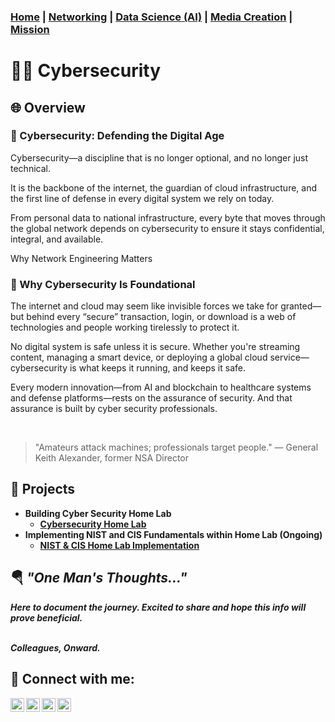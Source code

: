 ### [Home](https://github.com/Komonodrg-portfolio) | [Networking](https://github.com/Komonodrg-portfolio/Networking) | [Data Science (AI)](https://github.com/Komonodrg-portfolio/AI) | [Media Creation](https://github.com/Komonodrg-portfolio/MediaCreation) | [Mission](https://github.com/Komonodrg-portfolio/Mission/)



# 👨‍💻 Cybersecurity

<h2>🌐 Overview</h2>
<h3>🔐 Cybersecurity: Defending the  Digital Age</h3>

Cybersecurity—a discipline that is no longer optional, and no longer just technical.

It is the backbone of the internet, the guardian of cloud infrastructure, and the first line of defense in every digital system we rely on today.

From personal data to national infrastructure, every byte that moves through the global network depends on cybersecurity to ensure it stays confidential, integral, and available.

 Why Network Engineering Matters</h3>

<h3>🔧 Why Cybersecurity Is Foundational</h3> 

The internet and cloud may seem like invisible forces we take for granted—but behind every “secure” transaction, login, or download is a web of technologies and people working tirelessly to protect it.

No digital system is safe unless it is secure.
Whether you're streaming content, managing a smart device, or deploying a global cloud service—cybersecurity is what keeps it running, and keeps it safe.

Every modern innovation—from AI and blockchain to healthcare systems and defense platforms—rests on the assurance of security. And that assurance is built by cyber security professionals.


<br> 


>"Amateurs attack machines; professionals target people."  — General Keith Alexander, former NSA Director <br>


<h2>📂 Projects</h2>

- <b>Building Cyber Security Home Lab</b>
  - <b>[Cybersecurity Home Lab](https://github.com/Komonodrg-portfolio/---CS---Home_Lab_Cyber)<b>
- <b>Implementing NIST and CIS Fundamentals within Home Lab (Ongoing)</b>
  - [NIST & CIS Home Lab Implementation](https://github.com/Komonodrg-portfolio/---CS---NIST_CIS_Home_Lab)
  
<h2>🪂 <em>"One Man's Thoughts..."</h2>
Here to document the journey.  Excited to share and hope this info will prove beneficial.  

<br>Colleagues, Onward.</em><br> 




<h2> 🤳 Connect with me:</h2>

[<img align="left" alt="JoshMadakor | YouTube" width="22px" src="https://cdn.jsdelivr.net/npm/simple-icons@v3/icons/youtube.svg" />][youtube]
[<img align="left" alt="JoshMadakor | Tik Tok" width="22px" src="https://cdn.jsdelivr.net/npm/simple-icons@v3/icons/tiktok.svg" />][tiktok]
[<img align="left" alt="JoshMadakor | LinkedIn" width="22px" src="https://cdn.jsdelivr.net/npm/simple-icons@v3/icons/linkedin.svg" />][linkedin]
[<img align="left" alt="JoshMadakor | Instagram" width="22px" src="https://cdn.jsdelivr.net/npm/simple-icons@v3/icons/instagram.svg" />][instagram]

[tiktok]: https://tiktok.com/joshmadakor
[youtube]: https://www.youtube.com/c/joshmadakor
[instagram]: https://www.instagram.com/joshmadakor/
[linkedin]: https://linkedin.com/in/joshmadakor

<!--
**joshmadakor1/joshmadakor1** is a ✨ _special_ ✨ repository because its `README.md` (this file) appears on your GitHub profile.

Here are some ideas to get you started:

- 🔭 I’m currently working on ...
- 🌱 I’m currently learning ...
- 👯 I’m looking to collaborate on ...
- 🤔 I’m looking for help with ...
- 💬 Ask me about ...
- 📫 How to reach me: ...
- 😄 Pronouns: ...
- ⚡ Fun fact: ...
-->


